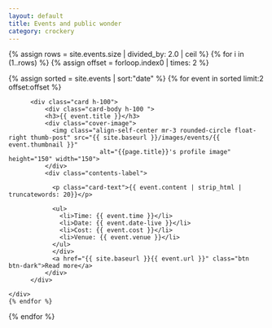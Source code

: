 ```yaml
---
layout: default
title: Events and public wonder
category: crockery
---
```


{% assign rows = site.events.size | divided_by: 2.0 | ceil %}
{% for i in (1..rows) %}
  {% assign offset = forloop.index0 | times: 2 %}
  <div class="row">
  {% assign sorted = site.events | sort:"date" %}
  {% for event in sorted limit:2 offset:offset %}
     <div class="col-md-6 mt-3">

          <div class="card h-100">
              <div class="card-body h-100 ">
              <h3>{{ event.title }}</h3>
              <div class="cover-image">
                <img class="align-self-center mr-3 rounded-circle float-right thumb-post" src="{{ site.baseurl }}/images/events/{{ event.thumbnail }}"
                             alt="{{page.title}}'s profile image" height="150" width="150">
              </div>
              <div class="contents-label">

                <p class="card-text">{{ event.content | strip_html | truncatewords: 20}}</p>

                <ul>
                  <li>Time: {{ event.time }}</li>
                  <li>Date: {{ event.date-live }}</li>
                  <li>Cost: {{ event.cost }}</li>
                  <li>Venue: {{ event.venue }}</li>
                </ul>
                </div>
                <a href="{{ site.baseurl }}{{ event.url }}" class="btn btn-dark">Read more</a>
              </div>
          </div>

    </div>
    {% endfor %}
  </div>
{% endfor %}
